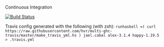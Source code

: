 Continuous Integration

[![Build Status](https://travis-ci.org/woehr/Jael.svg?branch=master)](https://travis-ci.org/woehr/Jael)

Travis config generated with the following (with zsh):
`runhaskell =( curl https://raw.githubusercontent.com/hvr/multi-ghc-travis/master/make_travis_yml.hs ) jael.cabal alex-3.1.4 happy-1.19.5 > .travis.yml`

